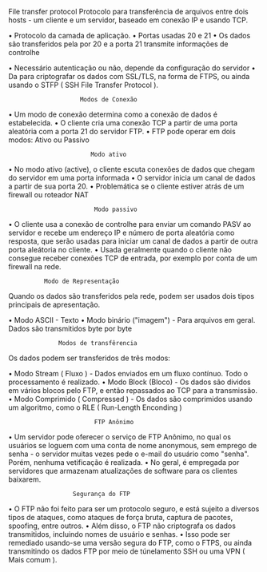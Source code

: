 File transfer protocol
Protocolo para transferência de arquivos entre dois hosts - um cliente e um servidor, baseado em conexão IP e usando TCP.

• Protocolo da camada de aplicação.
• Portas usadas 20 e 21
• Os dados são transferidos pela por 20 e a  porta 21 transmite informações de controlhe

• Necessário autenticação ou não, depende da configuração do servidor
• Da para criptografar os dados com SSL/TLS, na forma de FTPS, ou ainda usando o STFP ( SSH File Transfer Protocol ).

                        Modos de Conexão
                        
• Um modo de conexão determina como a conexão de dados é estabelecida.
• O cliente cria uma conexão TCP a partir de uma porta aleatória com a porta 21 do servidor FTP.
• FTP pode operar em dois modos: Ativo ou Passivo

                           Modo ativo
                        
• No modo ativo (active), o cliente escuta conexões de dados que chegam do servidor em uma porta informada
• O servidor inicia um canal de dados a partir de sua porta 20.
• Problemática se o cliente estiver atrás de um firewall ou roteador NAT

                            Modo passivo

• O cliente usa a conexão de controlhe para enviar um comando PASV ao servidor e recebe um endereço IP e número de porta aleatória como resposta, que serão usadas para iniciar um canal de dados a partir de outra porta aleátoria no cliente.
• Usada geralmente quando o cliente não consegue receber conexões TCP de entrada, por exemplo por conta de um firewall na rede.

              Modo de Representação

Quando os dados são transferidos pela rede, podem ser usados dois tipos principais de apresentação.

• Modo ASCII - Texto
• Modo binário ("imagem") - Para arquivos em geral. Dados são transmitidos byte por byte

                  Modos de transfêrencia

Os dados podem ser transferidos de três modos:

• Modo Stream ( Fluxo ) - Dados enviados em um fluxo contínuo. Todo o processamento é realizado.
• Modo Block (Bloco) - Os dados são dividos em vários blocos pelo FTP, e então repassados ao TCP para a transmissão.
• Modo Comprimido ( Compressed ) - Os dados são comprimidos usando um algoritmo, como o RLE ( Run-Length Enconding )

                            FTP Anônimo

• Um servidor pode oferecer o serviço de FTP Anônimo, no qual os usuários se loguem com uma conta de nome anonymous, sem emprego de senha - o servidor muitas vezes pede o e-mail do usuário como "senha". Porém, nenhuma vetificação é realizada.
• No geral, é empregada por servidores que armazenam atualizações de software para os clientes baixarem.

                      Segurança do FTP

• O FTP não foi feito para ser um protocolo seguro, e está sujeito a diversos tipos de ataques, como ataques de força bruta, captura de pacotes, spoofing, entre outros.
• Além disso, o FTP não criptografa os dados transmitidos, incluindo nomes de usuário e senhas.
• Isso pode ser remediado usando-se uma versão segura do FTP, como o FTPS, ou ainda transmitindo os dados FTP por meio de túnelamento SSH ou uma VPN ( Mais comum ).

